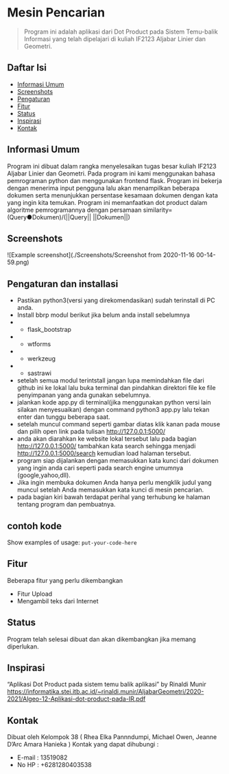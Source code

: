 # Mesin Pencarian
> Program ini adalah aplikasi dari Dot Product pada Sistem Temu-balik Informasi yang telah dipelajari di kuliah IF2123 Aljabar Linier dan Geometri.

## Daftar Isi
* [Informasi Umum](#informasi-umum)
* [Screenshots](#screenshots)
* [Pengaturan](#pengaturan)
* [Fitur](#fitur)
* [Status](#status)
* [Inspirasi](#inspirasi)
* [Kontak](#kontak)

## Informasi Umum
Program ini dibuat dalam rangka menyelesaikan tugas besar kuliah IF2123 Aljabar Linier dan Geometri. Pada program ini kami menggunakan bahasa pemrograman python dan menggunakan frontend flask. Program ini bekerja dengan menerima input pengguna lalu akan menampilkan beberapa dokumen serta menunjukkan persentase kesamaan dokumen dengan kata yang ingin kita temukan. Program ini memanfaatkan dot product dalam algoritme pemrogramannya dengan persamaan similarity=(Query●Dokumen)/(||Query|| ||Dokumen||)

## Screenshots
![Example screenshot](./Screenshots/Screenshot from 2020-11-16 00-14-59.png)

## Pengaturan dan installasi
* Pastikan python3(versi yang direkomendasikan) sudah terinstall di PC anda.
* Install bbrp modul berikut jika belum anda install sebelumnya
* * flask_bootstrap
* * wtforms
* * werkzeug
* * sastrawi
* setelah semua modul terintstall jangan lupa memindahkan file dari github ini ke lokal lalu buka terminal dan pindahkan direktori file ke file penyimpanan yang anda gunakan sebelumnya.
* jalankan kode app.py di terminal(jika menggunakan python versi lain silakan menyesuaikan) dengan command python3 app.py  lalu tekan enter dan tunggu beberapa saat.
* setelah muncul command seperti gambar diatas klik kanan pada mouse dan pilih open link pada tulisan http://127.0.0.1:5000/
* anda akan diarahkan ke website lokal tersebut lalu pada bagian http://127.0.0.1:5000/ tambahkan kata search sehingga menjadi http://127.0.0.1:5000/search kemudian load halaman tersebut.
* program siap dijalankan dengan memasukkan kata kunci dari dokumen yang ingin anda cari seperti pada search engine umumnya (google,yahoo,dll). 
* Jika ingin membuka dokumen Anda hanya perlu mengklik judul yang muncul setelah Anda memasukkan kata kunci di mesin pencarian.
* pada bagian kiri bawah terdapat perihal yang terhubung ke halaman tentang program dan pembuatnya.

## contoh kode 
Show examples of usage:
`put-your-code-here`

## Fitur
Beberapa fitur yang perlu dikembangkan
* Fitur Upload
* Mengambil teks dari Internet

## Status
Program telah selesai dibuat dan akan dikembangkan jika memang diperlukan.

## Inspirasi
“Aplikasi Dot Product pada sistem temu balik aplikasi” by Rinaldi Munir
https://informatika.stei.itb.ac.id/~rinaldi.munir/AljabarGeometri/2020-2021/Algeo-12-Aplikasi-dot-product-pada-IR.pdf


## Kontak
Dibuat oleh Kelompok 38 ( Rhea Elka Pannndumpi, Michael Owen, Jeanne D’Arc Amara Hanieka )
Kontak yang dapat dihubungi :
* E-mail : 13519082
* No HP : +6281280403538


